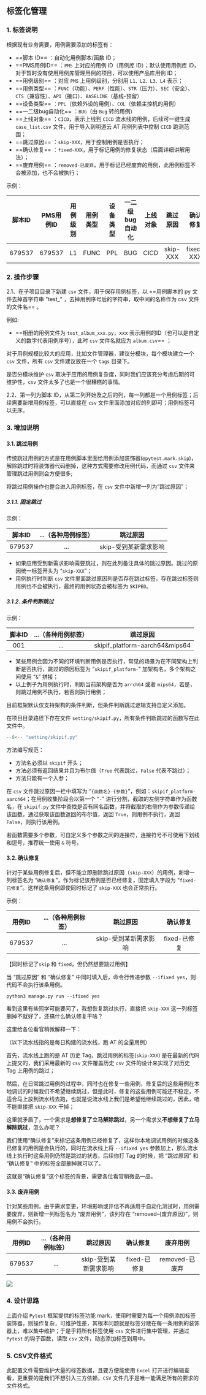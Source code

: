 ## 标签化管理

### 1. 标签说明

根据现有业务需要，用例需要添加的标签有：

- ==脚本 ID== ：自动化用例脚本/函数 ID；
- ==PMS用例ID== ：`PMS` 上对应的用例 ID（用例库 ID）；默认使用用例库 ID，对于暂时没有使用用例库管理用例的项目，可以使用产品库用例 ID；
- ==用例级别== ：对应 `PMS` 上用例级别，分别用 `L1、L2、L3、L4` 表示；
- ==用例类型== ：`FUNC`（功能）、`PERF`（性能）、`STR`（压力）、`SEC`（安全）、`CTS`（兼容性）、`API`（接口）、`BASELINE`（基线-预留）
- ==设备类型== ：`PPL`（依赖外设的用例）、`COL`（依赖主控机的用例）
- ==一二级bug自动化== ：`BUG`（由 `Bug` 转的用例）
- ==上线对象== ：`CICD`，表示上线到 `CICD` 流水线的用例，后续可一键生成 `case_list.csv` 文件，用于导入到明道云 AT 用例列表中控制 `CICD` 跑测范围；
- ==跳过原因== ：`skip-XXX`，用于控制用例是否执行；
- ==确认修复== ：`fixed-XXX`，用于标记用例的修复状态（后面详细讲解用法）；
- ==废弃用例== ：`removed-已废弃`，用于标记已经废弃的用例，此用例标签不会被添加，也不会被执行；

示例：

| 脚本ID | PMS用例ID | 用例级别 | 用例类型 | 设备类型 | 一二级bug自动化 | 上线对象 | 跳过原因 | 确认修复  |    废弃用例    | ...  |
| :----: | :-------: | :------: | :------: | :------: | :-------------: | :------: | :------: | :-------: | :------------: | ---- |
| 679537 |  679537   |    L1    |   FUNC   |   PPL    |       BUG       |   CICD   | skip-XXX | fixed-XXX | removed-已废弃 | ...  |

### 2. 操作步骤

2.1、在子项目目录下新建 `csv` 文件，用于保存用例标签，以 ==用例脚本的 py 文件去掉首字符串 "test_" ，去掉用例序号后的字符串，取中间的名称作为 csv 文件的文件名== 。

例如:

- ==相册的用例文件为 `test_album_xxx.py`，xxx 表示用例的ID（也可以是自定义的数字代表用例序号），此时 `csv` 文件名就应为 `album.csv`== ；

对于用例规模比较大的应用，比如文件管理器，建议分模块，每个模块建立一个 `csv` 文件，所有 `csv` 文件建议放在一个 `tags` 目录下。

是否分模块维护 `csv` 取决于应用的用例复杂度，同时我们应该充分考虑后期的可维护性，`csv` 文件太多了也是一个很糟糕的事情。

2.2、第一列为脚本 ID，从第二列开始及之后的列，每一列都是一个用例标签；后续需要新增用例标签，可以直接在 `csv` 文件里面添加对应的列即可；用例标签可以无序。

### 3. 增加说明

#### 3.1. 跳过用例

传统跳过用例的方式是在用例脚本里面给用例添加装饰器(`@pytest.mark.skip`)，解除跳过时将装饰器代码删掉，这种方式需要修改用例代码，而通过 `csv` 文件来管理跳过用例则会方便很多;

将跳过用例操作也整合进入用例标签，在 `csv` 文件中新增一列为“跳过原因”；

##### 3.1.1. 固定跳过

示例：

| 脚本ID | ...（各种用例标签） |       跳过原因        |
| :----: | :-----------------: | :-------------------: |
| 679537 |         ...         | skip-受到某新需求影响 |

- 如果应用受到新需求影响需要跳过，则在此列备注具体的跳过原因。跳过的原因统一标签开头为 “`skip-XXX`”；
- 用例执行时判断 `csv` 文件里面跳过原因列是否存在跳过标签，存在跳过标签则用例也不会被执行，最终的用例状态会被标签为 `SKIPED`。

##### 3.1.2. 条件判断跳过

示例：

| 脚本ID | ...（各种用例标签） |            跳过原因            |
| :----: | :-----------------: | :----------------------------: |
|  001   |         ...         | skipif_platform-aarch64&mips64 |

- 某些用例会因为不同的环境判断用例是否执行，常见的场景为在不同架构上判断是否执行，跳过的原因标签为 “`skipif_platform-`” 加架构名，多个架构之间使用 “`&`” 拼接；
- 以上例子为用例执行时，判断当前架构是否为 `arrch64` 或者 `mips64`，若是，则跳过用例不执行，若否则执行用例；

目前框架默认仅支持架构的条件判断，但条件判断跳过逻辑支持自定义添加。

在项目目录路径下存在文件 `setting/skipif.py`，所有条件判断跳过的函数写在此文件中。

```python
--8<-- "setting/skipif.py"
```

方法编写规范：

- 方法名必须以 `skipif` 开头；
- 方法必须有返回结果并且为布尔值（`True` 代表跳过，`False` 代表不跳过）；
- 方法只能有一个入参；

在 `csv` 文件跳过原因一栏中填写为 “`{函数名}-{参数}`”，例如：`skipif_platform-aarch64`；在用例收集阶段会以第一个 “`-`” 进行分割，截取的左侧字符串作为函数名，在 `skipif.py` 文件中查找是否有同名函数，并将截取的右侧作为参数传递给该函数，通过获取该函数返回的布尔值，返回 `True`，则用例不执行，返回 `False`，则执行该用例。

若函数需要多个参数，可自定义多个参数之间的连接符，连接符号不可使用下划线和逗号，推荐统一使用 `&` 符号。

#### 3.2. 确认修复

针对于某些用例修复后，但不能立即删除跳过原因（`skip-XXX`）的用例，新增一列标签名为 “`确认修复`”，作为标记该用例是否已经修复，固定填入字段为 “`fixed-已修复`”。这样这条用例即使同时标记了 `skip-XXX` 也会正常执行。

示例：

| 用例ID | ...（各种用例标签） |       跳过原因        |   确认修复   |
| :----: | :-----------------: | :-------------------: | :----------: |
| 679537 |         ...         | skip-受到某新需求影响 | fixed-已修复 |

【同时标记了`skip` 和 `fixed`，但仍然想要跳过用例】

当 “跳过原因” 和 “确认修复” 中同时填入后，命令行传递参数 `--ifixed yes`，则代码不会执行该条用例。

```shell
python3 manage.py run --ifixed yes
```

看到这里有些同学可能要问了，我想恢复跳过执行，直接把 `skip-XXX` 这一列标签删掉不就好了，还搞什么确认修复干啥？

这里给各位看官稍微解释一下：

（以下流水线指的是每日构建的流水线，跑 AT 的全量用例）

首先，流水线上跑的是 AT 历史 Tag，跳过用例的标签(`skip-XXX`) 是在最新的代码上提交的，我们采用最新的 `csv` 文件覆盖历史 `csv` 文件的设计来实现了对历史 Tag 上用例的跳过；

然后，在日常跳过用例的过程中，同时也在修复一些用例，修复后的这些用例在本地调试的时候我们不希望继续跳过，但是此时，修复的这些用例可能还不稳定，不适合马上放到流水线去跑，也就是说流水线上我们是希望他继续跳过的，因此，咱不能直接把 `skip-XXX` 干掉；

这里就矛盾了，一个需求是**想修复了立马解除跳过**，另一个需求又**不想修复了立马解除跳过**，怎么办呢？

我们使用“确认修复”来标记这条用例已经修复了，这样你本地调试用例的时候这条已修复的用例是会执行的，同时在流水线上将 `--ifixed yes` 参数加上，那么流水线上执行时这条用例仍然是跳过的状态，后续你打 Tag 的时候，把 “跳过原因” 和 “确认修复” 中的标签全部删掉就可以了。

这就是“确认修复”这个标签的背景，需要各位看官稍微品一品。

#### 3.3. 废弃用例

针对某些用例，由于需求变更，环境影响或评估不再适用于自动化测试时，用例需要废弃，则新增一列标签名为 “废弃用例”，该列存在 “removed-{废弃原因}”，则用例不会执行。

| 用例ID | ...（各种用例标签） |       跳过原因        |   确认修复   |    废弃用例    |
| :----: | :-----------------: | :-------------------: | :----------: | :------------: |
| 679537 |         ...         | skip-受到某新需求影响 | fixed-已修复 | removed-已废弃 |

![](https://pic.imgdb.cn/item/64f054ca661c6c8e54ff4f70.png)



### 4. 设计思路

上面介绍 `Pytest` 框架提供的标签功能 mark，使用时需要为每一个用例添加标签装饰器，则操作复杂，可维护性差，其根本问题就是标签分散在每一条用例的装饰器上，难以集中维护；于是乎将所有标签使用 `csv` 文件进行集中管理，并通过 `Pytest` 的钩子函数，读取 `csv` 文件，动态添加标签到用中。

### 5. CSV文件格式

此配置文件需要维护大量的标签数据，且要方便能使用 `Excel` 打开进行编辑查看，更重要的是我们不想引入三方依赖，`CSV` 文件几乎是唯一能满足所有的要求的文件格式。


